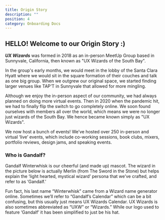 ```yaml
---
title: Origin Story
description: ""
position: 4
category: Onboarding Docs
---
```

## HELLO! Welcome to our Origin Story :)

***UX Wizards*** was formed in 2018 as an in-person MeetUp Group based in Sunnyvale, California, then known as "UX Wizards of the South Bay".

In the group's early months, we would meet in the lobby of the Santa Clara Hyatt where we would sit in the square formation of their couches and talk as one big group. When we outgrew our original space, we started finding larger venues like TAP’T in Sunnyvale that allowed for more mingling.

Although we enjoy the in-person aspect of our community, we had always planned on doing more virtual events. Then in 2020 when the pandemic hit, we had to finally flip the switch to go completely online. We soon found ourselves with members all over the world, which means we were no longer just wizards of the South Bay. We hence became known simply as "UX Wizards".

We now host a bunch of events! We’ve hosted over 250 in-person and virtual ‘live’ events, which include co-working sessions, book clubs, mixers, portfolio reviews, design jams, and speaking events.

### Who is Gandalf?

Gandalf Winterwhisk is our cheerful (and made up) mascot. The wizard in the picture below is actually Merlin (from The Sword in the Stone) but helps explain the ‘light hearted, mystical wizard’ persona that we’ve crafted, and refer to as ‘Gandalf.’

Fun fact, his last name “Winterwhisk” came from a Wizard name generator online. Sometimes we’ll refer to “Gandalf’s Calendar” which can be a bit confusing, but this usually just means UX Wizards Calendar. UX Wizards is also sometimes abbreviated as “UXW” or “Wizards.” While our logo used to feature ‘Gandalf’ it has been simplified to just be his hat.